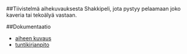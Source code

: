 ##Tiivistelmä aihekuvauksesta
Shakkipeli, jota pystyy pelaamaan joko kaveria tai tekoälyä vastaan.

##Dokumentaatio

* [aiheen kuvaus](dokumentaatio/aiheenKuvausJaRakenne.md)
* [tuntikirjanpito](dokumentaatio/tuntikirjanpito.md)
